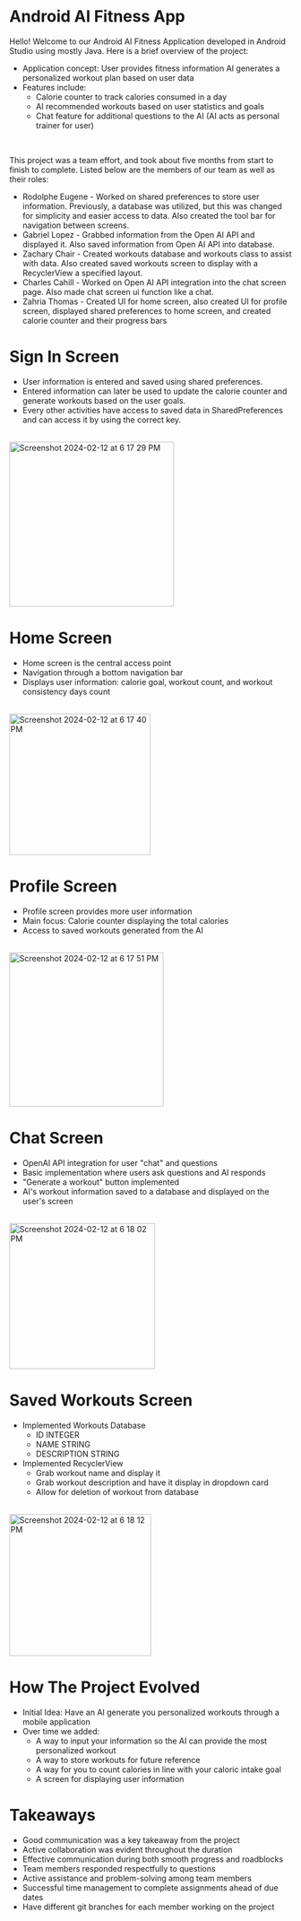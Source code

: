 # Android AI Fitness App

Hello! Welcome to our Android AI Fitness Application developed in Android Studio using mostly Java. 
Here is a brief overview of the project:
<ul>
  <li>Application concept: User provides fitness information
  AI generates a personalized workout plan based on user data</li>
  <li>Features include:
    <ul>
      <li>Calorie counter to track calories consumed in a day</li>
      <li>AI recommended workouts based on user statistics and goals</li>
      <li>Chat feature for additional questions to the AI (AI acts as personal trainer for user)</li>
    </ul>
  </li>
</ul>

<br/>

This project was a team effort, and took about five months from start to finish to complete. Listed below are the members of our team as well as their roles:
 <ul>
  <li>Rodolphe Eugene - Worked on shared preferences to store user information. Previously, a database was utilized, but this was changed for simplicity and easier access to data.
  Also created the tool bar for navigation between screens.
  </li>
  <li>Gabriel Lopez - Grabbed information from the Open AI API and displayed it. Also saved information from Open AI API into database.
  </li>
  <li>Zachary Chair - Created workouts database and workouts class to assist with data. Also created saved workouts screen to display with a RecyclerView a specified layout.
  </li>
  <li>Charles Cahill - Worked on Open AI API integration into the chat screen page. Also made chat screen ui function like a chat.
  </li>
  <li>Zahria Thomas - Created UI for home screen, also created UI for profile screen, displayed shared preferences to home screen, and created calorie counter and their progress bars
</li>
</ul> 


# Sign In Screen

<ul>
  <li>User information is entered and saved using shared preferences.</li>
  <li>Entered information can later be used to update the calorie counter and generate workouts based on the user goals.</li>
  <li>Every other activities have access to saved data in SharedPreferences and can access it by using the correct key.</li>
</ul>
<br/>
<img width="294" alt="Screenshot 2024-02-12 at 6 17 29 PM" src="https://github.com/CharlesC234/MobileDeviceAppsProject/assets/99014706/ba046e44-88ec-45b8-bcc1-7e8cc6db3cf6">

# Home Screen

<ul>
  <li>Home screen is the central access point</li>
  <li>Navigation through a bottom navigation bar</li>
  <li>Displays user information: calorie goal, workout count, and workout consistency days count</li>
</ul>
<br/>
<img width="252" alt="Screenshot 2024-02-12 at 6 17 40 PM" src="https://github.com/CharlesC234/MobileDeviceAppsProject/assets/99014706/4c1f0038-0739-4e16-8ab4-4522fc37d74f">

# Profile Screen

<ul>
  <li>Profile screen provides more user information</li>
  <li>Main focus: Calorie counter displaying the total calories</li> 
  <li>Access to saved workouts generated from the AI</li>
</ul>
<br/>
<img width="275" alt="Screenshot 2024-02-12 at 6 17 51 PM" src="https://github.com/CharlesC234/MobileDeviceAppsProject/assets/99014706/f317f0e5-5627-4fb8-9133-9bd91b05b8f0">

# Chat Screen

<ul>
  <li>OpenAI API integration for user "chat" and questions</li>
  <li>Basic implementation where users ask questions and AI responds</li>
  <li>"Generate a workout" button implemented</li>
  <li>AI's workout information saved to a database and displayed on the user's screen</li>
</ul>
<br/>
<img width="260" alt="Screenshot 2024-02-12 at 6 18 02 PM" src="https://github.com/CharlesC234/MobileDeviceAppsProject/assets/99014706/d1bdd69a-48e3-4ce4-976c-048354f66c86">

# Saved Workouts Screen

<ul>
  <li>Implemented Workouts Database
  <ul>
    <li>ID INTEGER</li>
    <li>NAME STRING</li>
    <li>DESCRIPTION STRING</li>
  </ul></li>
  <li>Implemented RecyclerView
  <ul>
    <li>Grab workout name and display it</li>
    <li>Grab workout description and have it display in dropdown card</li>
    <li>Allow for deletion of workout from database</li>
  </ul></li>
</ul>
<br/>
<img width="253" alt="Screenshot 2024-02-12 at 6 18 12 PM" src="https://github.com/CharlesC234/MobileDeviceAppsProject/assets/99014706/8686f743-0229-4b6f-a41d-f34847090f1c">

# How The Project Evolved

<ul>
  <li>Initial Idea:
  Have an AI generate you personalized workouts through a mobile application</li>
  <li>Over time we added: 
  <ul>
    <li>A way to input your information so the AI can provide the most personalized workout</li>
    <li>A way to store workouts for future reference</li>
    <li>A way for you to count calories in line with your caloric intake goal</li>
    <li>A screen for displaying user information</li>
  </ul></li>
</ul>


# Takeaways 
<ul>
  <li>Good communication was a key takeaway from the project</li>
  <li>Active collaboration was evident throughout the duration</li>
  <li>Effective communication during both smooth progress and roadblocks</li>
  <li>Team members responded respectfully to questions</li>  
  <li>Active assistance and problem-solving among team members</li>
  <li>Successful time management to complete assignments ahead of due dates</li>
  <li>Have different git branches for each member working on the project</li>

</ul>


